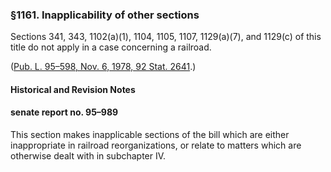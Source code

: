 ### §1161. Inapplicability of other sections ###

Sections 341, 343, 1102(a)(1), 1104, 1105, 1107, 1129(a)(7), and 1129(c) of this title do not apply in a case concerning a railroad.

([Pub. L. 95–598, Nov. 6, 1978, 92 Stat. 2641](/statviewer.htm?volume=92&page=2641).)

#### Historical and Revision Notes ####

#### senate report no. 95–989 ####

This section makes inapplicable sections of the bill which are either inappropriate in railroad reorganizations, or relate to matters which are otherwise dealt with in subchapter IV.